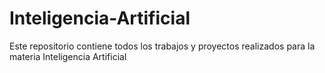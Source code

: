 # Inteligencia-Artificial
Este repositorio contiene todos los trabajos y proyectos realizados para la materia Inteligencia Artificial
